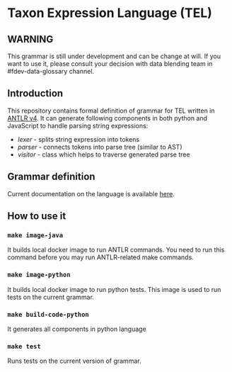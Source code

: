 # Taxon Expression Language (TEL)

## WARNING
This grammar is still under development and can be change at will. If you want to use it,
please consult your decision with data blending team in #fdev-data-glossary channel.

## Introduction

This repository contains formal definition of grammar for TEL written in [ANTLR v4](https://github.com/antlr/antlr4).
It can generate following components in both python and JavaScript to handle parsing string expressions:

- *lexer* - splits string expression into tokens
- *parser* - connects tokens into parse tree (similar to AST)
- *visitor* - class which helps to traverse generated parse tree

## Grammar definition

Current documentation on the language is available [here](https://diesel-service.operamprod.com/documentation#taxon-expression-language-tel).

## How to use it

### `make image-java`

It builds local docker image to run ANTLR commands. You need to run this command before you may run ANTLR-related make commands.

### `make image-python`

It builds local docker image to run python tests. This image is used to run tests on the current grammar.

### `make build-code-python`

It generates all components in python language

### `make test`

Runs tests on the current version of grammar.
